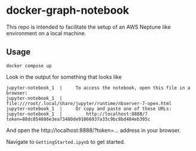 # docker-graph-notebook

This repo is intended to facilitate the setup of an AWS Neptune like environment on a local machine.

## Usage

```
docker compose up
```

Look in the output for something that looks like
```
jupyter-notebook_1  |     To access the notebook, open this file in a browser:
jupyter-notebook_1  |         file:///root/.local/share/jupyter/runtime/nbserver-7-open.html
jupyter-notebook_1  |     Or copy and paste one of these URLs:
jupyter-notebook_1  |         http://localhost:8888/?token=88dc054886e3ea73480de91066937a33c9bc8bd484eb395c
```

And open the http://localhost:8888/?token=... address in your browser.

Navigate to `GettingStarted.ipynb` to get started.
